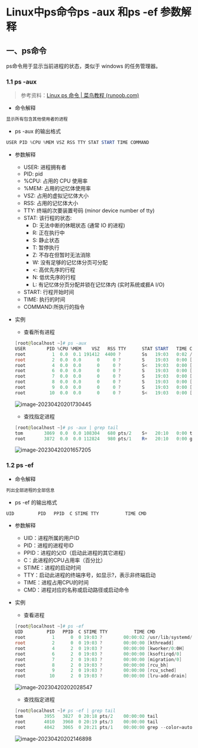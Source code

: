# Linux中ps命令ps -aux 和ps -ef 参数解释

## 一、ps命令

ps命令用于显示当前进程的状态，类似于 windows 的任务管理器。

### 1.1 ps -aux

> 参考资料：[Linux ps 命令 | 菜鸟教程 (runoob.com)](https://www.runoob.com/linux/linux-comm-ps.html)

- 命令解释

```powershell
显示所有包含其他使用者的进程
```

- ps -aux 的输出格式

```powershell
USER PID %CPU %MEM VSZ RSS TTY STAT START TIME COMMAND
```

- 参数解释
  - USER: 进程拥有者
  - PID: pid
  - %CPU: 占用的 CPU 使用率
  - %MEM: 占用的记忆体使用率
  - VSZ: 占用的虚拟记忆体大小
  - RSS: 占用的记忆体大小
  - TTY: 终端的次要装置号码 (minor device number of tty)
  - STAT: 该行程的状态:
    - D: 无法中断的休眠状态 (通常 IO 的进程)
    - R: 正在执行中
    - S: 静止状态
    - T: 暂停执行
    - Z: 不存在但暂时无法消除
    - W: 没有足够的记忆体分页可分配
    - <: 高优先序的行程
    - N: 低优先序的行程
    - L: 有记忆体分页分配并锁在记忆体内 (实时系统或捱A I/O)
  - START: 行程开始时间
  - TIME: 执行的时间
  - COMMAND:所执行的指令

- 实例

  - 查看所有进程

  ```powershell
  [root@localhost ~]# ps -aux
  USER        PID %CPU %MEM    VSZ   RSS TTY      STAT START   TIME COMMAND
  root          1  0.0  0.1 191412  4400 ?        Ss   19:03   0:02 /usr/lib/systemd/systemd --switched-root --system --deserialize 22
  root          2  0.0  0.0      0     0 ?        S    19:03   0:00 [kthreadd]
  root          4  0.0  0.0      0     0 ?        S<   19:03   0:00 [kworker/0:0H]
  root          6  0.0  0.0      0     0 ?        S    19:03   0:00 [ksoftirqd/0]
  root          7  0.0  0.0      0     0 ?        S    19:03   0:00 [migration/0]
  root          8  0.0  0.0      0     0 ?        S    19:03   0:00 [rcu_bh]
  root          9  0.0  0.0      0     0 ?        S    19:03   0:00 [rcu_sched]
  root         10  0.0  0.0      0     0 ?        S<   19:03   0:00 [lru-add-drain]
  ```

  ![image-20230420201730445](https://lskypro-1309218011.cos.ap-shanghai.myqcloud.com/2023/04/20/64412d52efd78.png)

  - 查找指定进程

  ```powershell
  [root@localhost ~]# ps -aux | grep tail
  tom        3869  0.0  0.0 108304   680 pts/2    S+   20:10   0:00 tail
  root       3872  0.0  0.0 112824   980 pts/1    R+   20:10   0:00 grep --color=auto tail
  ```

  ![image-20230420201657205](https://lskypro-1309218011.cos.ap-shanghai.myqcloud.com/2023/04/20/64412d393d904.png)

### 1.2 ps -ef

- 命令解释

```powershell
列出全部进程的全部信息
```

- ps -ef 的输出格式

```powershell
UID         PID   PPID  C STIME TTY          TIME CMD
```

- 参数解释
  - UID：进程所属的用户ID
  - PID：进程的进程号ID
  - PPID：进程的父ID（启动此进程的其它进程）
  - C：此进程的CPU占用率（百分比）
  - STIME：进程的启动时间
  - TTY：启动此进程的终端序号，如显示?，表示非终端启动
  - TIME：进程占用CPU的时间
  - CMD：进程对应的名称或启动路径或启动命令

- 实例

  - 查看进程

  ```powershell
  [root@localhost ~]# ps -ef
  UID         PID   PPID  C STIME TTY          TIME CMD
  root          1      0  0 19:03 ?        00:00:02 /usr/lib/systemd/systemd --switched-root --system --deserialize 22
  root          2      0  0 19:03 ?        00:00:00 [kthreadd]
  root          4      2  0 19:03 ?        00:00:00 [kworker/0:0H]
  root          6      2  0 19:03 ?        00:00:00 [ksoftirqd/0]
  root          7      2  0 19:03 ?        00:00:00 [migration/0]
  root          8      2  0 19:03 ?        00:00:00 [rcu_bh]
  root          9      2  0 19:03 ?        00:00:00 [rcu_sched]
  root         10      2  0 19:03 ?        00:00:00 [lru-add-drain]
  ```

  ![image-20230420202028547](https://lskypro-1309218011.cos.ap-shanghai.myqcloud.com/2023/04/20/64412e052099e.png)

  - 查找指定进程

  ```powershell
  [root@localhost ~]# ps -ef | grep tail
  tom        3955   3827  0 20:18 pts/2    00:00:00 tail
  root       4010   3960  0 20:19 pts/3    00:00:00 tail
  root       4042   3065  0 20:21 pts/1    00:00:00 grep --color=auto tail
  ```

  ![image-20230420202146898](https://lskypro-1309218011.cos.ap-shanghai.myqcloud.com/2023/04/20/64412e535b300.png)